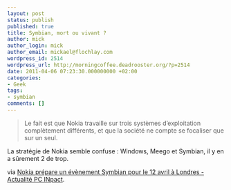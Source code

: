 ```yaml
---
layout: post
status: publish
published: true
title: Symbian, mort ou vivant ?
author: mick
author_login: mick
author_email: mickael@flochlay.com
wordpress_id: 2514
wordpress_url: http://morningcoffee.deadrooster.org/?p=2514
date: 2011-04-06 07:23:30.000000000 +02:00
categories:
- Geek
tags:
- symbian
comments: []
---
```

<blockquote>
<p><span>Le fait est que Nokia travaille sur trois syst&egrave;mes d&rsquo;exploitation compl&egrave;tement diff&eacute;rents, et que la soci&eacute;t&eacute; ne compte se focaliser que sur un seul.</span></p>
</blockquote>
<p><span>La strat&eacute;gie de Nokia semble confuse : Windows, Meego et Symbian, il y en a s&ucirc;rement 2 de trop.</span></p>

via <a href="http://www.pcinpact.com/news/62904-nokia-symbian-evenement-londres-12-avril.htm">Nokia prépare un évènement Symbian pour le 12 avril à Londres - Actualité PC INpact</a>.
